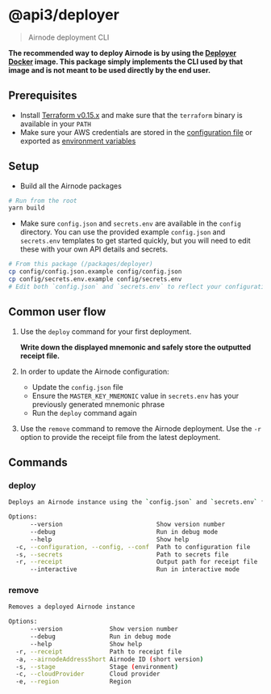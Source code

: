 # @api3/deployer

> Airnode deployment CLI

**The recommended way to deploy Airnode is by using the [Deployer Docker](../../docker/README.md) image. This package simply implements the CLI used by that image and is not meant to be used directly by the end user.**

## Prerequisites
* Install [Terraform v0.15.x](https://www.terraform.io/downloads.html) and make sure that the `terraform` binary is available in your `PATH`
* Make sure your AWS credentials are stored in the [configuration file](https://docs.aws.amazon.com/cli/latest/userguide/cli-configure-files.html#cli-configure-files-where) or exported as [environment variables](https://docs.aws.amazon.com/cli/latest/userguide/cli-configure-envvars.html#envvars-set)

## Setup
* Build all the Airnode packages
```bash
# Run from the root
yarn build
```
* Make sure `config.json` and `secrets.env` are available in the `config` directory. You can use the provided example `config.json` and `secrets.env` templates to get started quickly, but you will need to edit these with your own API details and secrets.
```bash
# From this package (/packages/deployer)
cp config/config.json.example config/config.json
cp config/secrets.env.example config/secrets.env
# Edit both `config.json` and `secrets.env` to reflect your configuration
```

## Common user flow
1. Use the `deploy` command for your first deployment.

   **Write down the displayed mnemonic and safely store the outputted receipt file.**

2. In order to update the Airnode configuration:
    * Update the `config.json` file
    * Ensure the `MASTER_KEY_MNEMONIC` value in `secrets.env` has your previously generated mnemonic phrase
    * Run the `deploy` command again
3. Use the `remove` command to remove the Airnode deployment. Use the `-r` option to provide the receipt file from the latest deployment.

## Commands
### deploy
```bash
Deploys an Airnode instance using the `config.json` and `secrets.env` files. This can be used for a new deployment or to update an existing deployment.

Options:
      --version                          Show version number                                                   [boolean]
      --debug                            Run in debug mode                                    [boolean] [default: false]
      --help                             Show help                                                             [boolean]
  -c, --configuration, --config, --conf  Path to configuration file             [string] [default: "config/config.json"]
  -s, --secrets                          Path to secrets file                   [string] [default: "config/secrets.env"]
  -r, --receipt                          Output path for receipt file          [string] [default: "output/receipt.json"]
      --interactive                      Run in interactive mode                               [boolean] [default: true]
```

### remove
```bash
Removes a deployed Airnode instance

Options:
      --version             Show version number                                                                    [boolean]
      --debug               Run in debug mode                                                     [boolean] [default: false]
      --help                Show help                                                                              [boolean]
  -r, --receipt             Path to receipt file                                                                    [string]
  -a, --airnodeAddressShort Airnode ID (short version)                                                              [string]
  -s, --stage               Stage (environment)                                                                     [string]
  -c, --cloudProvider       Cloud provider                                                                          [string]
  -e, --region              Region                                                                                  [string]
```

